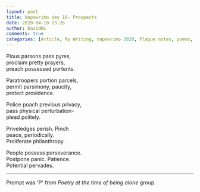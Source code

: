 ```yaml
---  
layout: post  
title: Napowrimo day 10- Prospects  
date: 2020-04-10 13:26  
author: DavidRL  
comments: true  
categories: [Article, My Writing, napowrimo 2020, Plague notes, poems, Poems]  
---  
```

Pious parsons pass pyres,  
proclaim pretty prayers,  
preach possessed portents.  
  
Paratroopers portion parcels,  
permit parsimony, paucity,  
protect providence.  
  
Police poach previous privacy,  
pass physical perturbation-  
plead politely.  
  
Priveledges perish. Pinch  
peace, periodically.  
Proliferate philanthropy.  
  
People possess perseverance.  
Postpone panic. Patience.  
Potential pervades.  
  
***  
  
Prompt was 'P' from <em>Poetry at the time of being alone</em> group.  
  